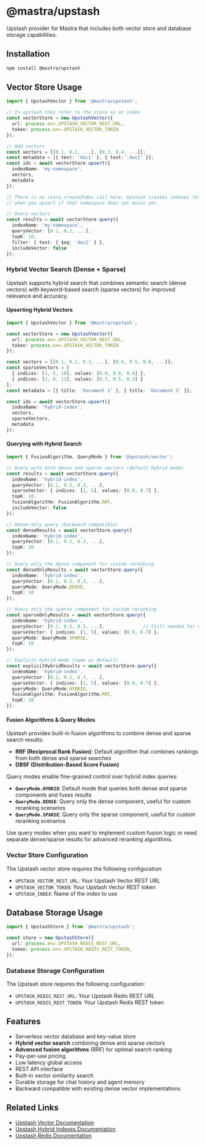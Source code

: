 # @mastra/upstash

Upstash provider for Mastra that includes both vector store and database storage capabilities.

## Installation

```bash
npm install @mastra/upstash
```

## Vector Store Usage

```typescript
import { UpstashVector } from '@mastra/upstash';

// In upstash they refer to the store as an index
const vectorStore = new UpstashVector({
  url: process.env.UPSTASH_VECTOR_REST_URL,
  token: process.env.UPSTASH_VECTOR_TOKEN
});

// Add vectors
const vectors = [[0.1, 0.2, ...], [0.3, 0.4, ...]];
const metadata = [{ text: 'doc1' }, { text: 'doc2' }];
const ids = await vectorStore.upsert({
  indexName: 'my-namespace',
  vectors,
  metadata
});

// There is no store.createIndex call here, Upstash creates indexes (known as namespaces in Upstash) automatically
// when you upsert if that namespace does not exist yet.

// Query vectors
const results = await vectorStore.query({
  indexName: 'my-namespace',
  queryVector: [0.1, 0.2, ...],
  topK: 10,
  filter: { text: { $eq: 'doc1' } },
  includeVector: false
});
```

### Hybrid Vector Search (Dense + Sparse)

Upstash supports hybrid search that combines semantic search (dense vectors) with keyword-based search (sparse vectors) for improved relevance and accuracy.

#### Upserting Hybrid Vectors

```typescript
import { UpstashVector } from '@mastra/upstash';

const vectorStore = new UpstashVector({
  url: process.env.UPSTASH_VECTOR_REST_URL,
  token: process.env.UPSTASH_VECTOR_TOKEN
});

const vectors = [[0.1, 0.2, 0.3, ...], [0.4, 0.5, 0.6, ...]];
const sparseVectors = [
  { indices: [1, 5, 10], values: [0.8, 0.6, 0.4] },
  { indices: [2, 6, 11], values: [0.7, 0.5, 0.3] }
];
const metadata = [{ title: 'Document 1' }, { title: 'Document 2' }];

const ids = await vectorStore.upsert({
  indexName: 'hybrid-index',
  vectors,
  sparseVectors,
  metadata
});
```

#### Querying with Hybrid Search

```typescript
import { FusionAlgorithm, QueryMode } from '@upstash/vector';

// Query with both dense and sparse vectors (default hybrid mode)
const results = await vectorStore.query({
  indexName: 'hybrid-index',
  queryVector: [0.1, 0.2, 0.3, ...],
  sparseVector: { indices: [1, 5], values: [0.9, 0.7] },
  topK: 10,
  fusionAlgorithm: FusionAlgorithm.RRF,
  includeVector: false
});

// Dense-only query (backward compatible)
const denseResults = await vectorStore.query({
  indexName: 'hybrid-index',
  queryVector: [0.1, 0.2, 0.3, ...],
  topK: 10
});

// Query only the dense component for custom reranking
const denseOnlyResults = await vectorStore.query({
  indexName: 'hybrid-index',
  queryVector: [0.1, 0.2, 0.3, ...],
  queryMode: QueryMode.DENSE,
  topK: 10
});

// Query only the sparse component for custom reranking
const sparseOnlyResults = await vectorStore.query({
  indexName: 'hybrid-index',
  queryVector: [0.1, 0.2, 0.3, ...],              // Still needed for dense index structure
  sparseVector: { indices: [1, 5], values: [0.9, 0.7] },
  queryMode: QueryMode.SPARSE,
  topK: 10
});

// Explicit hybrid mode (same as default)
const explicitHybridResults = await vectorStore.query({
  indexName: 'hybrid-index',
  queryVector: [0.1, 0.2, 0.3, ...],
  sparseVector: { indices: [1, 5], values: [0.9, 0.7] },
  queryMode: QueryMode.HYBRID,
  fusionAlgorithm: FusionAlgorithm.RRF,
  topK: 10
});
```

#### Fusion Algorithms & Query Modes

Upstash provides built-in fusion algorithms to combine dense and sparse search results:

- **RRF (Reciprocal Rank Fusion)**: Default algorithm that combines rankings from both dense and sparse searches
- **DBSF (Distribution-Based Score Fusion)**

Query modes enable fine-grained control over hybrid index queries:

- **`QueryMode.HYBRID`**: Default mode that queries both dense and sparse components and fuses results
- **`QueryMode.DENSE`**: Query only the dense component, useful for custom reranking scenarios
- **`QueryMode.SPARSE`**: Query only the sparse component, useful for custom reranking scenarios

Use query modes when you want to implement custom fusion logic or need separate dense/sparse results for advanced reranking algorithms.

### Vector Store Configuration

The Upstash vector store requires the following configuration:

- `UPSTASH_VECTOR_REST_URL`: Your Upstash Vector REST URL
- `UPSTASH_VECTOR_TOKEN`: Your Upstash Vector REST token
- `UPSTASH_INDEX`: Name of the index to use

## Database Storage Usage

```typescript
import { UpstashStore } from '@mastra/upstash';

const store = new UpstashStore({
  url: process.env.UPSTASH_REDIS_REST_URL,
  token: process.env.UPSTASH_REDIS_REST_TOKEN,
});
```

### Database Storage Configuration

The Upstash store requires the following configuration:

- `UPSTASH_REDIS_REST_URL`: Your Upstash Redis REST URL
- `UPSTASH_REDIS_REST_TOKEN`: Your Upstash Redis REST token

## Features

- Serverless vector database and key-value store
- **Hybrid vector search** combining dense and sparse vectors
- **Advanced fusion algorithms** (RRF) for optimal search ranking
- Pay-per-use pricing
- Low latency global access
- REST API interface
- Built-in vector similarity search
- Durable storage for chat history and agent memory
- Backward compatible with existing dense vector implementations

## Related Links

- [Upstash Vector Documentation](https://docs.upstash.com/vector)
- [Upstash Hybrid Indexes Documentation](https://docs.upstash.com/vector/features/hybridindexes)
- [Upstash Redis Documentation](https://docs.upstash.com/redis)
